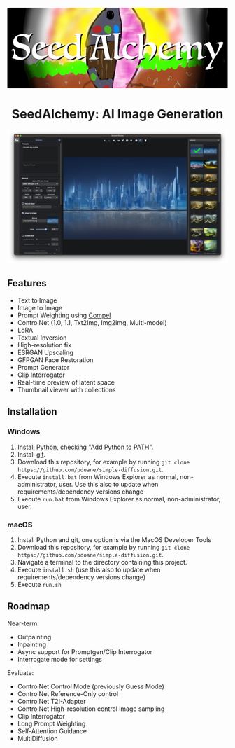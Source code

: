 <div align="center">

![Logo](docs/logo.webp)

# SeedAlchemy: AI Image Generation

![Screenshot](docs/screenshot.webp)

</div>

## Features

- Text to Image
- Image to Image
- Prompt Weighting using [Compel](https://github.com/damian0815/compel/blob/main/Reference.md)
- ControlNet (1.0, 1.1, Txt2Img, Img2Img, Multi-model)
- LoRA
- Textual Inversion
- High-resolution fix
- ESRGAN Upscaling
- GFPGAN Face Restoration
- Prompt Generator
- Clip Interrogator
- Real-time preview of latent space
- Thumbnail viewer with collections

## Installation

### Windows

1. Install [Python](https://www.python.org/downloads/windows/), checking "Add Python to PATH".
2. Install [git](https://git-scm.com/download/win).
3. Download this repository, for example by running `git clone https://github.com/pdoane/simple-diffusion.git`.
4. Execute `install.bat` from Windows Explorer as normal, non-administrator, user.
   Use this also to update when requirements/dependency versions change
5. Execute `run.bat` from Windows Explorer as normal, non-administrator, user.

### macOS

1. Install Python and git, one option is via the MacOS Developer Tools
2. Download this repository, for example by running `git clone https://github.com/pdoane/simple-diffusion.git`.
3. Navigate a terminal to the directory containing this project.
4. Execute `install.sh` (use this also to update when requirements/dependency versions change)
5. Execute `run.sh`

## Roadmap

Near-term:
- Outpainting
- Inpainting
- Async support for Promptgen/Clip Interrogator
- Interrogate mode for settings

Evaluate:
- ControlNet Control Mode (previously Guess Mode)
- ControlNet Reference-Only control
- ControlNet T2I-Adapter
- ControlNet High-resolution control image sampling
- Clip Interrogator
- Long Prompt Weighting
- Self-Attention Guidance
- MultiDiffusion
